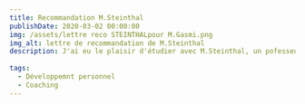 ```yaml
---
title: Recommandation M.Steinthal
publishDate: 2020-03-02 00:00:00
img: /assets/lettre reco STEINTHALpour M.Gasmi.png
img_alt: lettre de recommandation de M.Steinthal
description: J'ai eu le plaisir d'étudier avec M.Steinthal, un pofesseur rempli de bonne volonté et d'intérêt pour ses étudiants.
 
tags:
  - Développemnt personnel
  - Coaching
---
```



